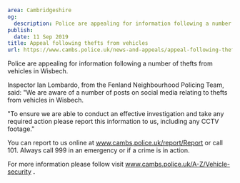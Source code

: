 ```yaml
area: Cambridgeshire
og:
  description: Police are appealing for information following a number of thefts from vehicles in Wisbech.
publish:
  date: 11 Sep 2019
title: Appeal following thefts from vehicles
url: https://www.cambs.police.uk/news-and-appeals/appeal-following-thefts-from-vehicles
```

Police are appealing for information following a number of thefts from vehicles in Wisbech.

Inspector Ian Lombardo, from the Fenland Neighbourhood Policing Team, said: "We are aware of a number of posts on social media relating to thefts from vehicles in Wisbech.

"To ensure we are able to conduct an effective investigation and take any required action please report this information to us, including any CCTV footage."

You can report to us online at www.cambs.police.uk/report/Report or call 101. Always call 999 in an emergency or if a crime is in action.

For more information please follow visit www.cambs.police.uk/A-Z/Vehicle-security **.**
